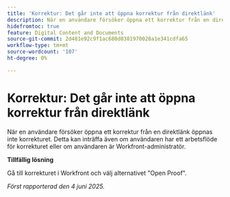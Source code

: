 ```yaml
---
title: 'Korrektur: Det går inte att öppna korrektur från direktlänk'
description: När en användare försöker öppna ett korrektur från en direktlänk öppnas inte korrekturet. Detta kan inträffa även om användaren har ett arbetsflöde för korrekturet eller om användaren är Workfront-administratör.
hidefromtoc: true
feature: Digital Content and Documents
source-git-commit: 2d481e92c9f1ac680d0381970028a1e341cdfa65
workflow-type: tm+mt
source-wordcount: '107'
ht-degree: 0%

---
```



# Korrektur: Det går inte att öppna korrektur från direktlänk

När en användare försöker öppna ett korrektur från en direktlänk öppnas inte korrekturet. Detta kan inträffa även om användaren har ett arbetsflöde för korrekturet eller om användaren är Workfront-administratör.

**Tillfällig lösning**

Gå till korrekturet i Workfront och välj alternativet &quot;Open Proof&quot;.

_Först rapporterad den 4 juni 2025._

